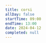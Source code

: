 ```yaml
---
title: corsi
allDay: false
startTime: 09:00
endTime: 13:00
date: 2024-04-12
completed: null
---
```

